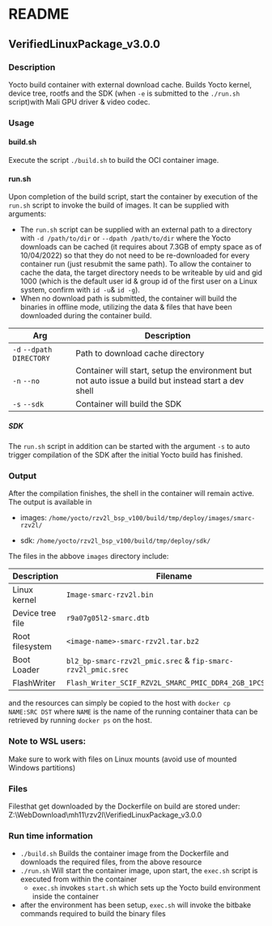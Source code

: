 
# README

## VerifiedLinuxPackage_v3.0.0

### Description

Yocto build container with external download cache.
Builds Yocto kernel, device tree, rootfs and the SDK (when `-e` is submitted to the `./run.sh` script)with Mali GPU driver & video codec.

### Usage

#### build.sh

Execute the script `./build.sh`  to build the OCI container image.

#### run.sh

Upon completion of the build script, start the container by execution of the `run.sh` script to invoke the build of images. It can be supplied with arguments: 

- The `run.sh` script can be supplied with an external path to a directory with `-d /path/to/dir` or `--dpath /path/to/dir` where the Yocto downloads can be cached (it requires about 7.3GB of empty space as of 10/04/2022) so that they do not need to be re-downloaded for every container run (just resubmit the same path).  To allow the container to cache the data, the target directory needs to be writeable by uid and gid 1000 (which is the default user id  & group id of the first user on a Linux system, confirm with `id -u`& `id -g`).
- When no download path is submitted, the container will build the binaries in offline mode, utilizing the data & files that have been downloaded during the container build.  

| Arg | Description |
|-----|-------------|
| `-d` `--dpath` `DIRECTORY`| Path to download cache directory
| `-n` `--no` | Container will start, setup the environment but not auto issue a build but instead start a dev shell |
| `-s` `--sdk` | Container will build the SDK |

##### SDK

The `run.sh` script in addition can be started with the argument `-s` to auto trigger compilation of the SDK after the initial Yocto build has finished.

### Output

After the compilation finishes, the shell in the container will remain active. The output is available in 

-  images: `/home/yocto/rzv2l_bsp_v100/build/tmp/deploy/images/smarc-rzv2l/`

- sdk: `/home/yocto/rzv2l_bsp_v100/build/tmp/deploy/sdk/`

The files in the abbove `images` directory include:

| Description | Filename |
|--------------|------------------------|
| Linux kernel | `Image-smarc-rzv2l.bin` |
| Device tree file |`r9a07g05l2-smarc.dtb` |
| Root filesystem | `<image-name>-smarc-rzv2l.tar.bz2` |
| Boot Loader |`bl2_bp-smarc-rzv2l_pmic.srec` & `fip-smarc-rzv2l_pmic.srec` |
| FlashWriter |`Flash_Writer_SCIF_RZV2L_SMARC_PMIC_DDR4_2GB_1PCS.mot` |



and the resources can simply be copied to the host with `docker cp  NAME:SRC DST` where `NAME` is the name of the running container thata can be retrieved by running `docker ps` on the host.

### Note to WSL users:
Make sure to work with files on Linux mounts (avoid use of mounted Windows partitions)


### Files 
Filesthat get downloaded by the Dockerfile on build are stored under:
Z:\WebDownload\mh11\rzv2l\VerifiedLinuxPackage_v3.0.0

### Run time information
 - `./build.sh` Builds the container image from the Dockerfile and downloads the required files, from the above resource
 - `./run.sh` Will start the container image, upon start, the `exec.sh` script is executed from within the container
     - `exec.sh` invokes `start.sh` which sets up the Yocto build environment inside the container
- after the environment has been setup, `exec.sh` will invoke the bitbake commands required to build the binary files
